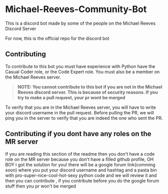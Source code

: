 # Michael-Reeves-Community-Bot

This is a discord bot made by some of the people on the Michael Reeves Discord Server

For now, this is the official repo for the discord bot

## Contributing 
To contribute to this bot you must have experience with Python have the Casual Coder role, or the Code Expert role. You must also be a member on the Michael Reeves server.
> **NOTE: You cannot contribute to this bot if you are not in the Michael Reeves discord server. This is because of security reasons. If you try to make a pull request, your pr wont be merged**

To verify that you are in the Michael Reeves server, you will have to write your discord username in the pull request. Before pulling the PR, we will ping you in the server to verify that you are indeed the one who sent the PR.

## Contributing if you dont have any roles on the MR server 
If you are reading  this section of the readme then you don't have a code role on the MR server because you don't have a filled github profile, OH BOY  i got the  solution for you! there will be a google forum link(comming soon) where you put your discord username and hashtag and a pasta bin with pro-super-nice-cool-hot-sexy python code and we will review it and then you can contribute , if you contribute before you do the google forum stuff then you pr won't be merged
